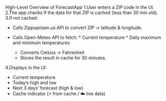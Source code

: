 High-Level Overview of ForecastApp
1.User enters a ZIP code in the UI.
2.The app checks if the data for that ZIP is cached (less than 30 min old).
3.If not cached:
* Calls Zippopotam.us API to convert ZIP → latitude & longitude.
* Calls Open-Meteo API to fetch:
      * Current temperature
      * Daily maximum and minimum temperatures

    * Converts Celsius → Fahrenheit
    * Stores the result in cache for 30 minutes.

4.Displays in the UI:
  * Current temperature
  * Today’s high and low
  * Next 3 days’ forecast (high & low)
  * Cache indicator (⚡ from cache / ☁️ live data)